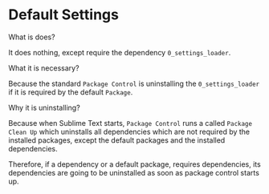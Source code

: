 
# Default Settings


What is does?

It does nothing, except require the dependency `0_settings_loader`.
<br>


What it is necessary?

Because the standard `Package Control` is uninstalling the `0_settings_loader` if it is required
by the default `Package`.
<br>


Why it is uninstalling?

Because when Sublime Text starts,
`Package Control` runs a called `Package Clean Up` which uninstalls all dependencies which are not
required by the installed packages, except the default packages and the installed dependencies.

Therefore,
if a dependency or a default package, requires dependencies,
its dependencies are going to be uninstalled as soon as package control starts up.

